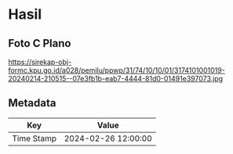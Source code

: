 # Hasil

## Foto C Plano

https://sirekap-obj-formc.kpu.go.id/a028/pemilu/ppwp/31/74/10/10/01/3174101001019-20240214-210515--07e3fb1b-eab7-4444-81d0-01491e397073.jpg


## Metadata

| Key        | Value               |
| ---------- | ------------------- |
| Time Stamp | 2024-02-26 12:00:00 |



